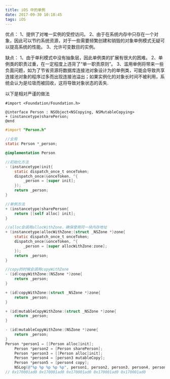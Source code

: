 ```yaml
---
title: iOS 中的单例
date: 2017-09-30 10:18:45
tags: iOS
---
```


优点：
1、提供了对唯一实例的受控访问。
2、由于在系统内存中只存在一个对象，因此可以节约系统资源，对于一些需要频繁创建和销毁的对象单例模式无疑可以提高系统的性能。
3、允许可变数目的实例。

缺点：
1、由于单利模式中没有抽象层，因此单例类的扩展有很大的困难。
2、单例类的职责过重，在一定程度上违背了“单一职责原则”。
3、滥用单例将带来一些负面问题，如为了节省资源将数据库连接池对象设计为的单例类，可能会导致共享连接池对象的程序过多而出现连接池溢出；如果实例化的对象长时间不被利用，系统会认为是垃圾而被回收，这将导致对象状态的丢失.

以下是相对严谨的做法

```
#import <Foundation/Foundation.h>

@interface Person : NSObject<NSCopying, NSMutableCopying>
+ (instancetype)sharePerson;
@end
```

```objective-c
#import "Person.h"

//全局
static Person *_person;

@implementation Person

//初始化方法
- (instancetype)init{
    static dispatch_once_t onceToken;
    dispatch_once(&onceToken, ^{
        _person = [super init];
    });
    return _person;
}

//单例方法
+ (instancetype)sharePerson{
    return [[self alloc] init];
}

//alloc会调用allocWithZone，确保使用同一块内存地址
+ (instancetype)allocWithZone:(struct _NSZone *)zone{
    static dispatch_once_t onceToken;
    dispatch_once(&onceToken, ^{
        _person = [super allocWithZone:zone];
    });
    return _person;
}

//copy的时候会调用copyWithZone
- (id)copyWithZone:(NSZone *)zone{
    return _person;
}

+ (id)copyWithZone:(struct _NSZone *)zone{
    return _person;
}

+ (id)mutableCopyWithZone:(struct _NSZone *)zone{
    return _person;
}

- (id)mutableCopyWithZone:(NSZone *)zone{
    return _person;
}
Person *person1 = [[Person alloc]init];
    Person *person2 = [Person sharePerson];
    Person *person3 = [[Person alloc]init];
    Person *person4 = [person3 mutableCopy];
    Person *person5 = [person4 copy];
    NSLog(@"%p %p %p %p %p", person1, person2, person3, person4, person5);
// 0x170001ad0 0x170001ad0 0x170001ad0 0x170001ad0 0x170001ad0
```